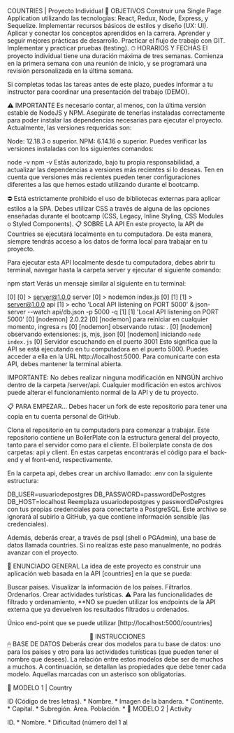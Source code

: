 COUNTRIES | Proyecto Individual
📌 OBJETIVOS
Construir una Single Page Application utilizando las tecnologías: React, Redux, Node, Express, y Sequelize.
Implementar recursos básicos de estilos y diseño (UX: UI).
Aplicar y conectar los conceptos aprendidos en la carrera.
Aprender y seguir mejores prácticas de desarrollo.
Practicar el flujo de trabajo con GIT.
Implementar y practicar pruebas (testing).
⏱ HORARIOS Y FECHAS
El proyecto individual tiene una duración máxima de tres semanas. Comienza en la primera semana con una reunión de inicio, y se programará una revisión personalizada en la última semana.

Si completas todas las tareas antes de este plazo, puedes informar a tu instructor para coordinar una presentación del trabajo (DEMO).

⚠️ IMPORTANTE
Es necesario contar, al menos, con la última versión estable de NodeJS y NPM. Asegúrate de tenerlas instaladas correctamente para poder instalar las dependencias necesarias para ejecutar el proyecto. Actualmente, las versiones requeridas son:

Node: 12.18.3 o superior.
NPM: 6.14.16 o superior.
Puedes verificar las versiones instaladas con los siguientes comandos:

node -v
npm -v
Estás autorizado, bajo tu propia responsabilidad, a actualizar las dependencias a versiones más recientes si lo deseas. Ten en cuenta que versiones más recientes pueden tener configuraciones diferentes a las que hemos estado utilizando durante el bootcamp.

⛔️ Está estrictamente prohibido el uso de bibliotecas externas para aplicar estilos a la SPA. Debes utilizar CSS a través de alguna de las opciones enseñadas durante el bootcamp (CSS, Legacy, Inline Styling, CSS Modules o Styled Components).
📋 SOBRE LA API
En este proyecto, la API de Countries se ejecutará localmente en tu computadora. De esta manera, siempre tendrás acceso a los datos de forma local para trabajar en tu proyecto.

Para ejecutar esta API localmente desde tu computadora, debes abrir tu terminal, navegar hasta la carpeta server y ejecutar el siguiente comando:


npm start
Verás un mensaje similar al siguiente en tu terminal:


[0] 
[0] > server@1.0.0 server
[0] > nodemon index.js
[0] 
[1] 
[1] > server@1.0.0 api
[1] > echo 'Local API listening on PORT 5000' & json-server --watch api/db.json -p 5000 -q
[1] 
[1] 'Local API listening on PORT 5000' 
[0] [nodemon] 2.0.22
[0] [nodemon] para reiniciar en cualquier momento, ingresa `rs`
[0] [nodemon] observando rutas: *.*
[0] [nodemon] observando extensiones: js, mjs, json
[0] [nodemon] iniciando `node index.js`
[0] Servidor escuchando en el puerto 3001
Esto significa que la API se está ejecutando en tu computadora en el puerto 5000. Puedes acceder a ella en la URL http://localhost:5000. Para comunicarte con esta API, debes mantener la terminal abierta.

IMPORTANTE: No debes realizar ninguna modificación en NINGÚN archivo dentro de la carpeta /server/api. Cualquier modificación en estos archivos puede alterar el funcionamiento normal de la API y de tu proyecto.

📋 PARA EMPEZAR...
Debes hacer un fork de este repositorio para tener una copia en tu cuenta personal de GitHub.

Clona el repositorio en tu computadora para comenzar a trabajar. Este repositorio contiene un BoilerPlate con la estructura general del proyecto, tanto para el servidor como para el cliente. El boilerplate consta de dos carpetas: api y client. En estas carpetas encontrarás el código para el back-end y el front-end, respectivamente.

En la carpeta api, debes crear un archivo llamado: .env con la siguiente estructura:

DB_USER=usuariodepostgres
DB_PASSWORD=passwordDePostgres
DB_HOST=localhost
Reemplaza usuariodepostgres y passwordDePostgres con tus propias credenciales para conectarte a PostgreSQL. Este archivo se ignorará al subirlo a GitHub, ya que contiene información sensible (las credenciales).

Además, deberás crear, a través de psql (shell o PGAdmin), una base de datos llamada countries. Si no realizas este paso manualmente, no podrás avanzar con el proyecto.

📖 ENUNCIADO GENERAL
La idea de este proyecto es construir una aplicación web basada en la API [countries] en la que se pueda:

Buscar países.
Visualizar la información de los países.
Filtrarlos.
Ordenarlos.
Crear actividades turísticas.
⚠️ Para las funcionalidades de filtrado y ordenamiento, **NO se pueden utilizar los endpoints de la API externa que ya devuelven los resultados filtrados u ordenados.

Único end-point que se puede utilizar
[http://localhost:5000/countries]
<div align="center">
📁 INSTRUCCIONES
</div>
🖱 BASE DE DATOS
Deberás crear dos modelos para tu base de datos: uno para los países y otro para las actividades turísticas (que pueden tener el nombre que desees). La relación entre estos modelos debe ser de muchos a muchos. A continuación, se detallan las propiedades que debe tener cada modelo. Aquellas marcadas con un asterisco son obligatorias.

📍 MODELO 1 | Country

ID (Código de tres letras). *
Nombre. *
Imagen de la bandera. *
Continente. *
Capital. *
Subregión.
Área.
Población. *
📍 MODELO 2 | Activity

ID. *
Nombre. *
Dificultad (número del 1 al
